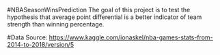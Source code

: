 #NBASeasonWinsPrediction
The goal of this project is to test the hypothesis that average point differential is a better indicator of team strength than winning percentage.

#Data Source: 
https://www.kaggle.com/ionaskel/nba-games-stats-from-2014-to-2018/version/5 
